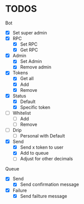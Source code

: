 # TODOS

Bot

- [x] Set super admin
- [x] RPC
  - [x] Set RPC
  - [x] Get RPC
- [x] Admin
  - [x] Set Admin
  - [x] Remove admin
- [x] Tokens
  - [x] Get all
  - [x] Add
  - [x] Remove
- [x] Status
  - [x] Default
  - [x] Specific token
- [ ] Whitelist
  - [ ] Add
  - [ ] Remove
- [ ] Drip
  - [ ] Personal with Default
- [x] Send
  - [x] Send x token to user
  - [x] Add to queue
  - [ ] Adjust for other decimals

Queue

- [x] Send
  - [x] Send confirmation message
- [x] Failure
  - [x] Send failture message
